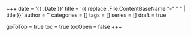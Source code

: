 +++
date = '{{ .Date }}'
title = '{{ replace .File.ContentBaseName "-" " " | title }}'
author = ''
categories = []
tags = []
series = []
draft = true

goToTop = true
toc = true
tocOpen = false
+++
